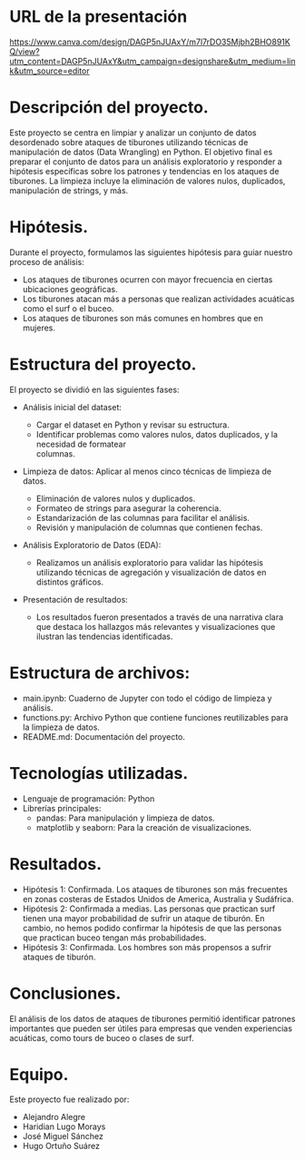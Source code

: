 # URL de la presentación

https://www.canva.com/design/DAGP5nJUAxY/m7l7rDO35Mjbh2BHO891KQ/view?utm_content=DAGP5nJUAxY&utm_campaign=designshare&utm_medium=link&utm_source=editor

# Descripción del proyecto.

Este proyecto se centra en limpiar y analizar un conjunto de datos desordenado sobre ataques de tiburones utilizando técnicas de manipulación de datos (Data Wrangling) en Python. El objetivo final es preparar el conjunto de datos para un análisis exploratorio y responder a hipótesis específicas sobre los patrones y tendencias en los ataques de tiburones. La limpieza incluye la eliminación de valores nulos, duplicados, manipulación de strings, y más.


# Hipótesis.
Durante el proyecto, formulamos las siguientes hipótesis para guiar nuestro proceso de análisis:
- Los ataques de tiburones ocurren con mayor frecuencia en ciertas ubicaciones geográficas.
- Los tiburones atacan más a personas que realizan actividades acuáticas como el surf o el buceo.
- Los ataques de tiburones son más comunes en hombres que en mujeres.


# Estructura del proyecto.
El proyecto se dividió en las siguientes fases:
- Análisis inicial del dataset:
  - Cargar el dataset en Python y revisar su estructura.
  - Identificar problemas como valores nulos, datos duplicados, y la necesidad de formatear   
    columnas.
 
- Limpieza de datos: Aplicar al menos cinco técnicas de limpieza de datos.
  - Eliminación de valores nulos y duplicados.
  - Formateo de strings para asegurar la coherencia.
  - Estandarización de las columnas para facilitar el análisis.
  - Revisión y manipulación de columnas que contienen fechas.
 
- Análisis Exploratorio de Datos (EDA):
  - Realizamos un análisis exploratorio para validar las hipótesis utilizando técnicas de agregación y visualización de datos en distintos gráficos.

- Presentación de resultados:
  - Los resultados fueron presentados a través de una narrativa clara que destaca los hallazgos más relevantes y visualizaciones que ilustran las tendencias identificadas.

# Estructura de archivos:
- main.ipynb: Cuaderno de Jupyter con todo el código de limpieza y análisis.
- functions.py: Archivo Python que contiene funciones reutilizables para la limpieza de datos.
- README.md: Documentación del proyecto.

# Tecnologías utilizadas.
- Lenguaje de programación: Python
- Librerías principales: 
  - pandas: Para manipulación y limpieza de datos.
  - matplotlib y seaborn: Para la creación de visualizaciones.

# Resultados.
- Hipótesis 1: Confirmada. Los ataques de tiburones son más frecuentes en zonas costeras de Estados Unidos de America, Australia y Sudáfrica.
- Hipótesis 2: Confirmada a medias. Las personas que practican surf tienen una mayor probabilidad de sufrir un ataque de tiburón. En cambio, no hemos podido confirmar la hipótesis de que las personas que 
  practican buceo tengan más probabilidades.
- Hipótesis 3: Confirmada. Los hombres son más propensos a sufrir ataques de tiburón. 
  
# Conclusiones.
El análisis de los datos de ataques de tiburones permitió identificar patrones importantes que pueden ser útiles para empresas que venden experiencias acuáticas, como tours de buceo o clases de surf. 

# Equipo.
Este proyecto fue realizado por: 
- Alejandro Alegre 
- Haridian Lugo Morays 
- José Miguel Sánchez
- Hugo Ortuño Suárez


